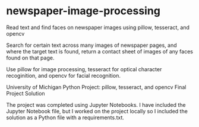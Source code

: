 # newspaper-image-processing
Read text and find faces on newspaper images using pillow, tesseract, and opencv

Search for certain text across many images of newspaper pages, and where the 
target text is found, return a contact sheet of images of any
faces found on that page.

Use pillow for image processing, tesseract for optical character recoginition,
and opencv for facial recognition.

University of Michigan
Python Project: pillow, tesseract, and opencv
Final Project Solution

The project was completed using Jupyter Notebooks.
I have included the Jupyter Notebook file, but I worked on the project locally
so I included the solution as a Python file with a requirements.txt.

